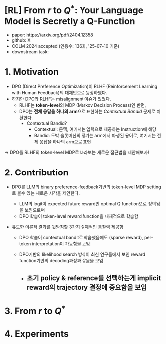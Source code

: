 # [RL] From $r$ to $Q^*$: Your Language Model is Secretly a Q-Function

- paper: https://arxiv.org/pdf/2404.12358
- github: X
- COLM 2024 accepted (인용수: 136회, '25-07-10 기준)
- downstream task:

# 1. Motivation

- DPO (Direct Preference Optimization)이 RLHF (Reinforcement Learning with Human Feedback)의 대체안으로 등장하였다. 
- 하지만 DPO와 RLHF는 misalignment 이슈가 있었다.
  - RLHF는 **token-level**의 MDP (Markov Decision Process)인 반면, 
  - DPO는 **전체 응답을 하나의 arm**으로 표현하는 *Contextual Bandid* 문제로 치환한다.
    - Contextual Bandid?
      - Contextual: 문맥, 여기서는 입력으로 제공하는 Instruction에 해당
      - Bandid: 도박 슬롯머신의 땡기는 arm에서 파생된 용어로, 여기서는 전체 응답을 하나의 arm으로 표현

$\to$ DPO를 RLHF의 token-level MDP로 바라보는 새로운 접근법을 제안해보자!

# 2. Contribution

- DPO를 LLM의 binary preference-feedback기반의  token-level MDP setting로 볼수 있는 새로운 시각을 제안한다.

  - LLM의 logit이 expected future reward인 optimal Q function으로 정의됨을 보임으로써 
  - DPO 학습이 token-level reward function을 내재적으로 학습함

- 유도한 이론적 결과를 뒷받침할 3가지 실제적인 통찰력 제공함

  - DPO 학습이 contextual bandit로 학습했음에도 (sparse reward), per-token interpretation이 가능함을 보임

  - DPO기반의 likelihood search 방식이 최신 연구들에서 보인 reward function기반의 decoding과정과 같음을 보임

    - ## 초기 policy & reference를 선택하는게 implicit reward의 trajectory 결정에 중요함을 보임

# 3. From $r$ to $Q^*$

# 4. Experiments